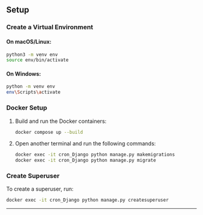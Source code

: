 ## Setup

### Create a Virtual Environment

#### On macOS/Linux:
```bash
python3 -m venv env
source env/bin/activate
```

#### On Windows:
```bash
python -m venv env
env\Scripts\activate
```

### Docker Setup

1. Build and run the Docker containers:
   ```bash
   docker compose up --build
   ```

2. Open another terminal and run the following commands:
   ```bash
   docker exec -it cron_Django python manage.py makemigrations
   docker exec -it cron_Django python manage.py migrate
   ```

### Create Superuser

To create a superuser, run:
```bash
docker exec -it cron_Django python manage.py createsuperuser
```

---

<!-- ## Setting up PostgreSQL

1. Go to [http://localhost:5050/](http://localhost:5050/).

2. Enter these credentials and press the Login button:
   - **Email Address / Username**: `admin@admin.com`
   - **Password**: `admin123`

3. Register a new server:
   - **Right-click** on `Servers` and then select `Register > Server`.

4. In the **General tab**, enter:
   - **Name**: `testCRON`

5. In the **Connection tab**, enter:
   - **Host name/address**: `cron_Postgres`
   - **Username**: `postUser`
   - **Password**: `password`

6. Click **Save**.

7. Navigate to:
   - `Servers > testCRON > Databases > cron_db > Schemas > public > Tables`

8. To view a table, click on **View/Edit Data > All Rows**. -->
